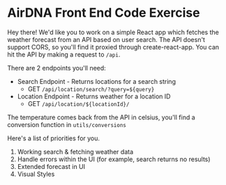# AirDNA Front End Code Exercise

Hey there! We'd like you to work on a simple React app which fetches the weather forecast from an API based on user search. The API doesn't support CORS, so you'll find it proxied through create-react-app. You can hit the API by making a request to `/api`.

There are 2 endpoints you'll need:

- Search Endpoint - Returns locations for a search string
  - GET `/api/location/search/?query=${query}`
- Location Endpoint - Returns weather for a location ID
  - GET `/api/location/${locationId}/`

The temperature comes back from the API in celsius, you'll find a conversion function in `utils/conversions`

Here's a list of priorities for you.

1. Working search & fetching weather data
1. Handle errors within the UI (for example, search returns no results)
1. Extended forecast in UI
1. Visual Styles
